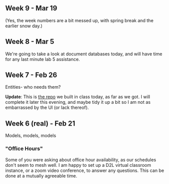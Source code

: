 ## Week 9 - Mar 19


(Yes, the week numbers are a bit messed up, with spring break and the earlier snow day.)

## Week 8 - Mar 5

We're going to take a look at document databases today, and will
have time for any last minute lab 5 assistance.

## Week 7 - Feb 26

Entities- who needs them?

**Update**: This is [the repo](/download/playful.zip) we built in class today, as far as we got.
I will complete it later this evening, and maybe tidy it up a bit  so I am
not as embarrassed by the UI (or lack thereof).

## Week 6 (real) - Feb 21

Models, models, models

### "Office Hours"

Some of you were asking about office hour availability, as our schedules don't seem to mesh well.
I am happy to set up a D2L virtual classroom instance, or a zoom video conference,
to answer any questions. This can be done at a mutually agreeable time.
